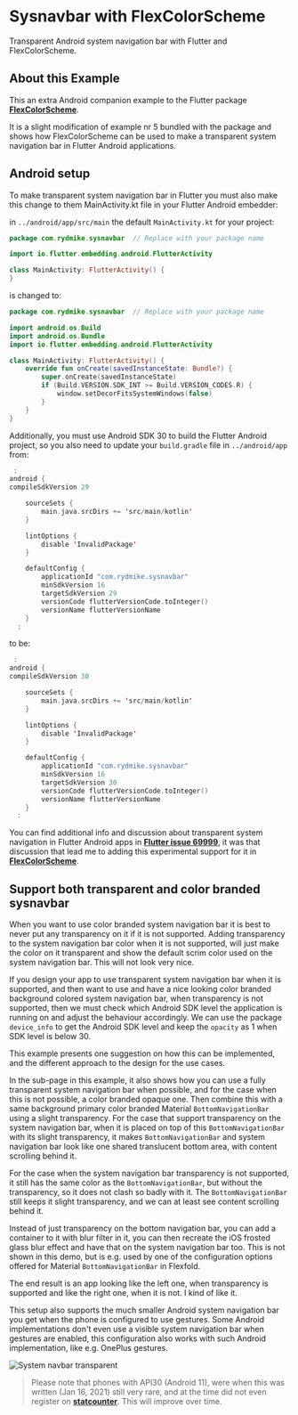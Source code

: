 # Sysnavbar with FlexColorScheme

Transparent Android system navigation bar with Flutter and FlexColorScheme.

## About this Example

This an extra Android companion example to the Flutter 
package [**FlexColorScheme**](https://pub.dev/packages/flex_color_scheme).

It is a slight modification of example nr 5 bundled with the package and shows
how FlexColorScheme can be used to make a transparent system navigation bar in 
Flutter Android applications.


## Android setup

To make transparent system navigation bar in Flutter you must also make this change to them MainActivity.kt
file in your Flutter Android embedder:

in `../android/app/src/main` the default `MainActivity.kt` for your project:

```kotlin
package com.rydmike.sysnavbar  // Replace with your package name

import io.flutter.embedding.android.FlutterActivity

class MainActivity: FlutterActivity() {
}
```

is changed to:

```kotlin
package com.rydmike.sysnavbar  // Replace with your package name

import android.os.Build
import android.os.Bundle
import io.flutter.embedding.android.FlutterActivity

class MainActivity: FlutterActivity() {
    override fun onCreate(savedInstanceState: Bundle?) {
        super.onCreate(savedInstanceState)
        if (Build.VERSION.SDK_INT >= Build.VERSION_CODES.R) {
            window.setDecorFitsSystemWindows(false)
        }
    }
}
```

Additionally, you must use Android SDK 30 to build the Flutter Android project, so you also need to update 
your `build.gradle` file in `../android/app` from:

```kotlin
 :
android {
compileSdkVersion 29

    sourceSets {
        main.java.srcDirs += 'src/main/kotlin'
    }

    lintOptions {
        disable 'InvalidPackage'
    }

    defaultConfig {
        applicationId "com.rydmike.sysnavbar"
        minSdkVersion 16
        targetSdkVersion 29
        versionCode flutterVersionCode.toInteger()
        versionName flutterVersionName
    }
  :
```

to be:

```kotlin
 :
android {
compileSdkVersion 30

    sourceSets {
        main.java.srcDirs += 'src/main/kotlin'
    }

    lintOptions {
        disable 'InvalidPackage'
    }

    defaultConfig {
        applicationId "com.rydmike.sysnavbar"
        minSdkVersion 16
        targetSdkVersion 30
        versionCode flutterVersionCode.toInteger()
        versionName flutterVersionName
    }
  :
```

You can find additional info and discussion about transparent system navigation in Flutter Android apps in 
[**Flutter issue 69999**](https://github.com/flutter/flutter/issues/69999), it was that discussion that lead me
to adding this experimental support for it in [**FlexColorScheme**](https://pub.dev/packages/flex_color_scheme).

## Support both transparent and color branded sysnavbar

When you want to use color branded system navigation bar it is best to never put any transparency on it if it is not
supported. Adding transparency to the system navigation bar color when it is not supported, will just make
the color on it transparent and show the default scrim color used on the system navigation bar. This will not look
very nice.

If you design your app to use transparent system navigation bar when it is supported, and then want to use and have a 
nice looking color branded background colored system navigation bar, when transparency is not supported, then we must
check which Android SDK level the application is running on and adjust the behaviour accordingly. We can use the 
package `device_info` to get the Android SDK level and keep the `opacity` as 1 when SDK level is below 30.

This example presents one suggestion on how this can be implemented, and the different approach to the design for
the use cases. 

In the sub-page in this example, it also shows how you can use a fully transparent system navigation bar when possible,
and for the case when this is not possible, a color branded opaque one. Then combine this with a same background primary 
color branded Material `BottomNavigationBar` using a slight transparency. For the case that support 
transparency on the system navigation bar, when it is placed on top of this `BottomNavigationBar` with its slight 
transparency, it makes `BottomNavigationBar` and system navigation bar look like one shared translucent bottom area, 
with content scrolling behind it. 

For the case when the system navigation bar transparency is not supported, it still has 
the same color as the `BottomNavigationBar`, but without the transparency, so it does not clash so badly 
with it. The `BottomNavigationBar` still keeps it slight transparency, and we can at least see content scrolling behind 
it. 

Instead of just transparency on the bottom navigation bar, you can add a container to it with blur filter in it,
you can then recreate the iOS frosted glass blur effect and have that on the system navigation bar too. 
This is not shown in this demo, but is e.g. used by one of the configuration options offered for Material 
`BottomNavigationBar` in Flexfold. 

The end result is an app looking like the left one, when transparency is supported and like the right one, 
when it is not. I kind of like it.

This setup also supports the much smaller Android system navigation bar you get when the phone is configured to 
use gestures. Some Android implementations don't even use a visible system navigation bar when gestures are enabled,
this configuration also works with such Android implementation, like e.g. OnePlus gestures.

<img src="https://github.com/rydmike/sysnavbar/blob/master/resources/sysnavbar4.gif?raw=true" alt="System navbar transparent"/>

>Please note that phones with API30 (Android 11), were when this was written (Jan 16, 2021) still very
>rare, and at the time did not even register on
>[**statcounter**](https://gs.statcounter.com/os-version-market-share/android/mobile-tablet/worldwide). This
> will improve over time.